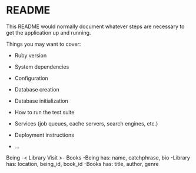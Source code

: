 # README

This README would normally document whatever steps are necessary to get the
application up and running.

Things you may want to cover:

* Ruby version

* System dependencies

* Configuration

* Database creation

* Database initialization

* How to run the test suite

* Services (job queues, cache servers, search engines, etc.)

* Deployment instructions

* ...


Being -< Library Visit >- Books
-Being has: name, catchphrase, bio
-Library has: location, being_id, book_id
-Books has: title, author, genre




